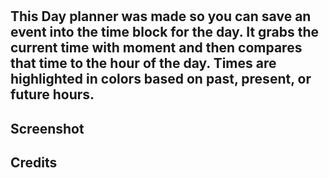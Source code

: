 # <Day Planner>
## This Day planner was made so you can save an event into the time block for the day. It grabs the current time with moment and then compares that time to the hour of the day. Times are highlighted in colors based on past, present, or future hours.

 

## Screenshot


## Credits
